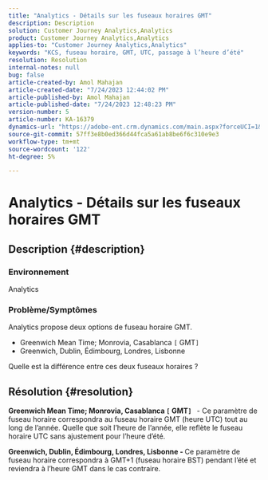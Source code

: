 ```yaml
---
title: "Analytics - Détails sur les fuseaux horaires GMT"
description: Description
solution: Customer Journey Analytics,Analytics
product: Customer Journey Analytics,Analytics
applies-to: "Customer Journey Analytics,Analytics"
keywords: "KCS, fuseau horaire, GMT, UTC, passage à l’heure d’été"
resolution: Resolution
internal-notes: null
bug: false
article-created-by: Amol Mahajan
article-created-date: "7/24/2023 12:44:02 PM"
article-published-by: Amol Mahajan
article-published-date: "7/24/2023 12:48:23 PM"
version-number: 5
article-number: KA-16379
dynamics-url: "https://adobe-ent.crm.dynamics.com/main.aspx?forceUCI=1&pagetype=entityrecord&etn=knowledgearticle&id=c0720dc4-1f2a-ee11-bdf4-6045bd006b3d"
source-git-commit: 57ff3e8b0ed366d44fca5a61ab8be6f6c310e9e3
workflow-type: tm+mt
source-wordcount: '122'
ht-degree: 5%

---
```


# Analytics - Détails sur les fuseaux horaires GMT

## Description {#description}


### <b>Environnement</b>

Analytics



### <b>Problème/Symptômes</b>

Analytics propose deux options de fuseau horaire GMT.

- Greenwich Mean Time; Monrovia, Casablanca `[` GMT`]`
- Greenwich, Dublin, Édimbourg, Londres, Lisbonne


Quelle est la différence entre ces deux fuseaux horaires ?


## Résolution {#resolution}


<b>Greenwich Mean Time; Monrovia, Casablanca `[` GMT`]`  </b> - Ce paramètre de fuseau horaire correspondra au fuseau horaire GMT (heure UTC) tout au long de l’année. Quelle que soit l’heure de l’année, elle reflète le fuseau horaire UTC sans ajustement pour l’heure d’été.

<b>Greenwich, Dublin, Édimbourg, Londres, Lisbonne - </b>Ce paramètre de fuseau horaire correspondra à GMT+1 (fuseau horaire BST) pendant l’été et reviendra à l’heure GMT dans le cas contraire.


